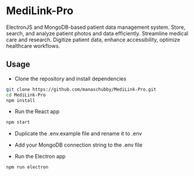 # MediLink-Pro
ElectronJS and MongoDB-based patient data management system. Store, search, and analyze patient photos and data efficiently. Streamline medical care and research. Digitize patient data, enhance accessibility, optimize healthcare workflows.

## Usage

- Clone the repository and install dependencies
```bash
git clone https://github.com/manaschubby/MediLink-Pro.git
cd MediLink-Pro
npm install
```
- Run the React app
```bash
npm start
```
- Duplicate the .env.example file and rename it to .env
- Add your MongoDB connection string to the .env file

- Run the Electron app
```bash
npm run electron
```
